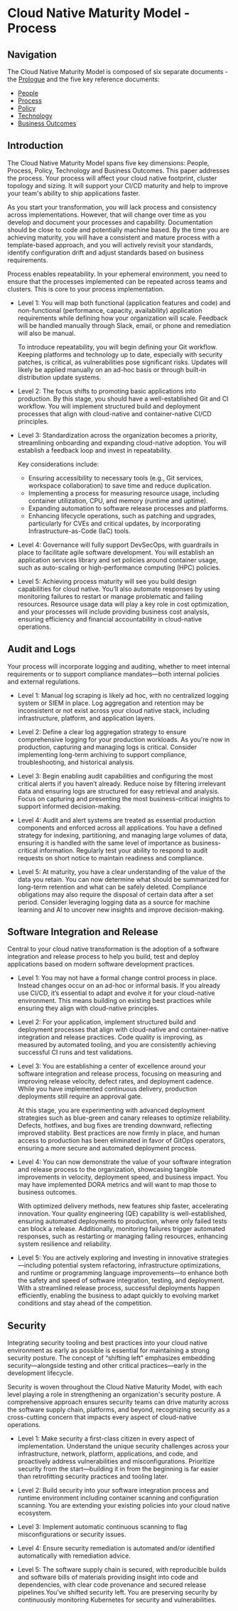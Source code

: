 # Cloud Native Maturity Model \- Process

## Navigation

The Cloud Native Maturity Model is composed of six separate documents \- the [Prologue](http://./prologue.md) and the five key reference documents:

* [People](http://./people.md)  
* [Process](http://./process.md)  
* [Policy](http://./policy.md)  
* [Technology](http://./technology.md)  
* [Business Outcomes](http://./business_outcomes.md)

## Introduction

The Cloud Native Maturity Model spans five key dimensions: People, Process, Policy, Technology and Business Outcomes. This paper addresses the process. Your process will affect your cloud native footprint, cluster topology and sizing. It will support your CI/CD maturity and help to improve your team's ability to ship applications faster.

As you start your transformation, you will lack process and consistency across implementations. However, that will change over time as you develop and document your processes and capability. Documentation should be close to code and potentially machine based. By the time you are achieving maturity, you will have a consistent and mature process with a template-based approach, and you will actively revisit your standards, identify configuration drift and adjust standards based on business requirements.

Process enables repeatability. In your ephemeral environment, you need to ensure that the processes implemented can be repeated across teams and clusters. This is core to your process implementation.

* Level 1: You will map both functional (application features and code) and non-functional (performance, capacity, availability) application requirements while defining how your organization will scale. Feedback will be handled manually through Slack, email, or phone and remediation will also be manual.  
    
  To introduce repeatability, you will begin defining your Git workflow. Keeping platforms and technology up to date, especially with security patches, is critical, as vulnerabilities pose significant risks. Updates will likely be applied manually on an ad-hoc basis or through built-in distribution update systems.  
    
* Level 2: The focus shifts to promoting basic applications into production. By this stage, you should have a well-established Git and CI workflow. You will implement structured build and deployment processes that align with cloud-native and container-native CI/CD principles.  
    
* Level 3: Standardization across the organization becomes a priority, streamlining onboarding and expanding cloud-native adoption. You will establish a feedback loop and invest in repeatability.  
    
  Key considerations include:  
  * Ensuring accessibility to necessary tools (e.g., Git services, workspace collaboration) to save time and reduce duplication.  
  * Implementing a process for measuring resource usage, including container utilization, CPU, and memory (runtime and uptime).  
  * Expanding automation to software release processes and platforms.  
  * Enhancing lifecycle operations, such as patching and upgrades, particularly for CVEs and critical updates, by incorporating Infrastructure-as-Code (IaC) tools.


* Level 4: Governance will fully support DevSecOps, with guardrails in place to facilitate agile software development. You will establish an application services library and set policies around container usage, such as auto-scaling or high-performance computing (HPC) policies.  
    
* Level 5: Achieving process maturity will see you build design capabilities for cloud native. You’ll also automate responses by using monitoring failures to restart or manage problematic and failing resources. Resource usage data will play a key role in cost optimization, and your processes will include providing business cost analysis, ensuring efficiency and financial accountability in cloud-native operations.

## Audit and Logs

Your process will incorporate logging and auditing, whether to meet internal requirements or to support compliance mandates—both internal policies and external regulations.

* Level 1: Manual log scraping is likely ad hoc, with no centralized logging system or SIEM in place. Log aggregation and retention may be inconsistent or not exist across your cloud native stack, including infrastructure, platform, and application layers.  
    
* Level 2: Define a clear log aggregation strategy to ensure comprehensive logging for your production workloads. As you're now in production, capturing and managing logs is critical. Consider implementing long-term archiving to support compliance, troubleshooting, and historical analysis.  
    
* Level 3: Begin enabling audit capabilities and configuring the most critical alerts if you haven’t already. Reduce noise by filtering irrelevant data and ensuring logs are structured for easy retrieval and analysis. Focus on capturing and presenting the most business-critical insights to support informed decision-making.  
    
* Level 4: Audit and alert systems are treated as essential production components and enforced across all applications. You have a defined strategy for indexing, partitioning, and managing large volumes of data, ensuring it is handled with the same level of importance as business-critical information. Regularly test your ability to respond to audit requests on short notice to maintain readiness and compliance.  
    
* Level 5: At maturity, you have a clear understanding of the value of the data you retain. You can now determine what should be summarized for long-term retention and what can be safely deleted. Compliance obligations may also require the disposal of certain data after a set period. Consider leveraging logging data as a source for machine learning and AI to uncover new insights and improve decision-making.

## Software Integration and Release

Central to your cloud native transformation is the adoption of a software integration and release process to help you build, test and deploy applications based on modern software development practices. 

* Level 1: You may not have a formal change control process in place. Instead changes occur on an ad-hoc or informal basis. If you already use CI/CD, it’s essential to adapt and evolve it for your cloud-native environment. This means building on existing best practices while ensuring they align with cloud-native principles.  
    
* Level 2: For your application, implement structured build and deployment processes that align with cloud-native and container-native integration and release practices. Code quality is improving, as measured by automated tooling, and you are consistently achieving successful CI runs and test validations.  
    
* Level 3: You are establishing a center of excellence around your software integration and release process, focusing on measuring and improving release velocity, defect rates, and deployment cadence. While you have implemented continuous delivery, production deployments still require an approval gate.  
    
  At this stage, you are experimenting with advanced deployment strategies such as blue-green and canary releases to optimize reliability. Defects, hotfixes, and bug fixes are trending downward, reflecting improved stability. Best practices are now firmly in place, and human access to production has been eliminated in favor of GitOps operators, ensuring a more secure and automated deployment process.  
    
* Level 4: You can now demonstrate the value of your software integration and release process to the organization, showcasing tangible improvements in velocity, deployment speed, and business impact. You may have implemented DORA metrics and will want to map those to business outcomes.  
    
  With optimized delivery methods, new features ship faster, accelerating innovation. Your quality engineering (QE) capability is well-established, ensuring automated deployments to production, where only failed tests can block a release. Additionally, monitoring failures trigger automated responses, such as restarting or managing failing resources, enhancing system resilience and reliability.  
    
* Level 5: You are actively exploring and investing in innovative strategies—including potential system refactoring, infrastructure optimizations, and runtime or programming language improvements—to enhance both the safety and speed of software integration, testing, and deployment. With a streamlined release process, successful deployments happen efficiently, enabling the business to adapt quickly to evolving market conditions and stay ahead of the competition.

## Security

Integrating security tooling and best practices into your cloud native environment as early as possible is essential for maintaining a strong security posture. The concept of “shifting left” emphasizes embedding security—alongside testing and other critical practices—early in the development lifecycle. 

Security is woven throughout the Cloud Native Maturity Model, with each level playing a role in strengthening an organization's security posture. A comprehensive approach ensures security teams can drive maturity across the software supply chain, platforms, and beyond, recognizing security as a cross-cutting concern that impacts every aspect of cloud-native operations.

* Level 1: Make security a first-class citizen in every aspect of implementation. Understand the unique security challenges across your infrastructure, network, platform, applications, and code, and proactively address vulnerabilities and misconfigurations. Prioritize security from the start—building it in from the beginning is far easier than retrofitting security practices and tooling later.  
    
* Level 2: Build security into your software integration process and runtime environment including container scanning and configuration scanning. You are extending your existing policies into your cloud native ecosystem.  
    
* Level 3: Implement automatic continuous scanning to flag misconfigurations or security issues.  
    
* Level 4: Ensure security remediation is automated and/or identified automatically with remediation advice.  
    
* Level 5: The software supply chain is secured, with reproducible builds and software bills of materials providing insight into code and dependencies, with clear code provenance and secured release pipelines.You've shifted security left. You are preserving security by continuously monitoring Kubernetes for security and vulnerabilities.